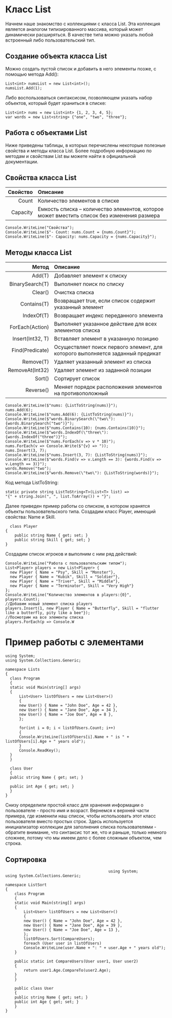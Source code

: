 # Класс List<T>
  Начнем наше знакомство с коллекциями с класса List<T>. Эта коллекция является аналогом типизированного массива, который может динамически расширяться. В качестве типа можно указать любой встроенный либо пользовательский тип.

## Создание объекта класса List<T>

Можно создать пустой список и добавить в него элементы позже, с помощью метода Add():
```
List<int> numsList = new List<int>();
numsList.Add(1);
```
Либо воспользоваться синтаксисом, позволяющем указать набор объектов, который будет храниться в списке:
```
List<int> nums = new List<int> {1, 2, 3, 4, 5};
var words = new List<string> {"one", "two", "three"};
  ```
## Работа с объектами List<T>

Ниже приведены таблицы, в которых перечислены некоторые полезные свойства и методы класса List<T>. Более подробную информацию по методам и свойствам List<T> вы можете найти в официальной документации.

## Свойства класса List<T>

| Свойство | Описание |
|----:|:----------|
| Count |	Количество элементов в списке |
| Capacity |	Емкость списка – количество элементов, которое может вместить список без изменения размера |
  
  ```
  Console.WriteLine("Свойства");
Console.WriteLine($"- Count: nums.Count = {nums.Count}");
Console.WriteLine($"- Capacity: nums.Capacity = {nums.Capacity}");
```

## Методы класса List<T>
  
| Метод  |	Описание|
|------:|:-------| 
| Add(T) |	Добавляет элемент к списку |
| BinarySearch(T) | 	Выполняет поиск по списку |
| Clear() | 	Очистка списка
| Contains(T) |	Возвращает true, если список содержит указанный элемент|
| IndexOf(T) |	Возвращает индекс переданного элемента |
| ForEach(Action<T>) |	Выполняет указанное действие для всех элементов списка |
| Insert(Int32, T) |	Вставляет элемент в указанную позицию |
|Find(Predicate<T>) |	Осуществляет поиск первого элемент, для которого выполняется заданный предикат |
|Remove(T) |	Удаляет указанный элемент из списка |
|RemoveAt(Int32) | 	Удаляет элемент из заданной позиции |
| Sort() |	Сортирует список |
| Reverse() |	Меняет порядок расположения элементов на противоположный |

  ```
  Console.WriteLine($"nums: {ListToString(nums)}");            
nums.Add(6);
Console.WriteLine($"nums.Add(6): {ListToString(nums)}");            
Console.WriteLine($"words.BinarySearch(\"two\"): {words.BinarySearch("two")}");
Console.WriteLine($"nums.Contains(10): {nums.Contains(10)}");
Console.WriteLine($"words.IndexOf(\"three\"): {words.IndexOf("three")}");
Console.WriteLine($"nums.ForEach(v => v * 10)");
nums.ForEach(v => Console.Write($"{v} => "));            
nums.Insert(3, 7);
Console.WriteLine($"nums.Insert(3, 7): {ListToString(nums)}");
Console.WriteLine($"words.Find(v => v.Length == 3): {words.Find(v => v.Length == 3)}");
words.Remove("two");
Console.WriteLine($"words.Remove(\"two\"): {ListToString(words)}");
```
Код метода ListToString:
  ```
static private string ListToString<T>(List<T> list) =>
"{" + string.Join(", ", list.ToArray()) + "}";
```
Далее приведен пример работы со списком, в котором хранятся объекты пользовательского типа. Создадим класс Player, имеющий свойства: Name и Skill.
```
  class Player
{
    public string Name { get; set; }
    public string Skill { get; set; }
}
```
Создадим список игроков и выполним с ним ряд действий:
  ```
Console.WriteLine("Работа с пользовательским типом");
List<Player> players = new List<Player> {
    new Player { Name = "Psy", Skill = "Monster"},
    new Player { Name = "Kubik", Skill = "Soldier"},
    new Player { Name = "Triver", Skill = "Middle"},
    new Player { Name = "Terminator", Skill = "Very High"}
};
Console.WriteLine("Количество элементов в players:{0}", players.Count);
//Добавим новый элемент списка players
players.Insert(1, new Player { Name = "Butterfly", Skill = "flutter like a butterfly, pity like a bee"});
//Посмотрим на все элементы списка
players.ForEach(p => Console.W
```
# Пример работы с элементами
  ```
  using System;
using System.Collections.Generic;

namespace Lists
{
    class Program
    {
    static void Main(string[] args)
    {
        List<User> listOfUsers = new List<User>()
        {
        new User() { Name = "John Doe", Age = 42 },
        new User() { Name = "Jane Doe", Age = 34 },
        new User() { Name = "Joe Doe", Age = 8 },
        };

        for(int i = 0; i < listOfUsers.Count; i++)
        {
        Console.WriteLine(listOfUsers[i].Name + " is " + listOfUsers[i].Age + " years old");
        }
        Console.ReadKey();
    }
    }

    class User
    {
    public string Name { get; set; }

    public int Age { get; set; }
    }
}
```
Cнизу определили простой класс для хранения информации о пользователе - просто имя и возраст. Вернемся к верхней части примера, где изменили наш список, чтобы использовать этот класс пользователя вместо простых строк. Здесь используется инициализатор коллекции для заполнения списка пользователями - обратите внимание, что синтаксис тот же, что и раньше, только немного сложнее, потому что мы имеем дело с более сложным объектом, чем строка.     
                                             
## Сортировка
```
                                             using System;
using System.Collections.Generic;

namespace ListSort
{
    class Program
    {
    static void Main(string[] args)
    {
        List<User> listOfUsers = new List<User>()
        {
        new User() { Name = "John Doe", Age = 42 },
        new User() { Name = "Jane Doe", Age = 39 },
        new User() { Name = "Joe Doe", Age = 13 },
        };
        listOfUsers.Sort(CompareUsers);
        foreach (User user in listOfUsers)
        Console.WriteLine(user.Name + ": " + user.Age + " years old");
    }

    public static int CompareUsers(User user1, User user2)
    {
        return user1.Age.CompareTo(user2.Age);
    }
    }

    public class User
    {
    public string Name { get; set; }
    public int Age { get; set; }
    }
}
  ```
